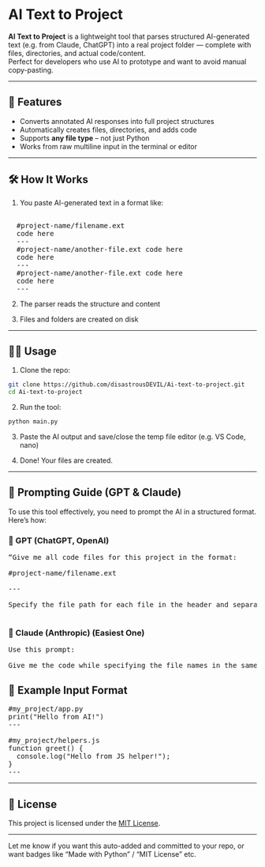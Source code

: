 

# AI Text to Project

**AI Text to Project** is a lightweight tool that parses structured AI-generated text (e.g. from Claude, ChatGPT) into a real project folder — complete with files, directories, and actual code/content.  
Perfect for developers who use AI to prototype and want to avoid manual copy-pasting.

---

## 🚀 Features

- Converts annotated AI responses into full project structures
- Automatically creates files, directories, and adds code
- Supports **any file type** – not just Python
- Works from raw multiline input in the terminal or editor

---

## 🛠 How It Works

1. You paste AI-generated text in a format like:

<pre> 
  #project-name/filename.ext 
  code here 
  ---
  #project-name/another-file.ext code here 
  code here 
  --- 
  #project-name/another-file.ext code here 
  code here 
  --- 
</pre>

2. The parser reads the structure and content

3. Files and folders are created on disk

---

## 🧑‍💻 Usage

1. Clone the repo:
```bash
git clone https://github.com/disastrousDEVIL/Ai-text-to-project.git
cd Ai-text-to-project
````

2. Run the tool:

 ```bash
 python main.py
 ```

3. Paste the AI output and save/close the temp file editor (e.g. VS Code, nano)

5. Done! Your files are created.

---


## 💬 Prompting Guide (GPT & Claude)

To use this tool effectively, you need to prompt the AI in a structured format. Here’s how:

### 🧠 GPT (ChatGPT, OpenAI)
<pre>
“Give me all code files for this project in the format:

#project-name/filename.ext  
<your code>  
---  

Specify the file path for each file in the header and separate files using '---'. This helps me generate and save them automatically.”

</pre>

### 🤖 Claude (Anthropic) (Easiest One)
<pre>
Use this prompt:

Give me the code while specifying the file names in the same code .
</pre>

## 📁 Example Input Format

<pre>
#my_project/app.py
print("Hello from AI!")
---

#my_project/helpers.js
function greet() {
  console.log("Hello from JS helper!");
}
---</pre>
---
## 📄 License

This project is licensed under the [MIT License](LICENSE).

---

Let me know if you want this auto-added and committed to your repo, or want badges like “Made with Python” / “MIT License” etc.
